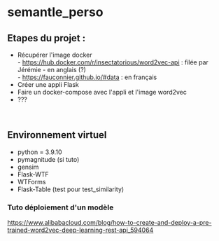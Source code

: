 # semantle_perso

## Etapes du projet :<br>
- Récupérer l'image docker <br>
        - https://hub.docker.com/r/insectatorious/word2vec-api : filée par Jérémie - en anglais (?) <br>
        - https://fauconnier.github.io/#data : en français <br>
- Créer une appli Flask
- Faire un docker-compose avec l'appli et l'image word2vec <br>
- ???
<br>

## Environnement virtuel
- python = 3.9.10
- pymagnitude (si tuto)
- gensim
- Flask-WTF
- WTForms
- Flask-Table (test pour test_similarity)


### Tuto déploiement d'un modèle
https://www.alibabacloud.com/blog/how-to-create-and-deploy-a-pre-trained-word2vec-deep-learning-rest-api_594064